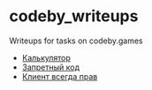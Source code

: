 # codeby_writeups
Writeups for tasks on codeby.games
- [Калькулятор](https://github.com/frechezz/codeby_writeups/blob/main/calc_web_writeup.md)
- [Запретный код](https://github.com/frechezz/codeby_writeups/blob/main/forbidden_code_writeup.md)
- [Клиент всегда прав](https://github.com/frechezz/codeby_writeups/blob/main/the_customer_is_always_right.md)

